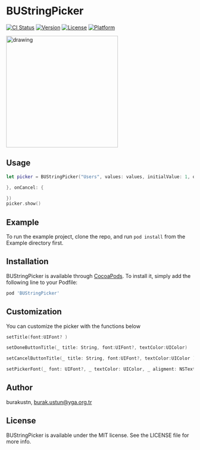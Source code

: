 # BUStringPicker

[![CI Status](https://img.shields.io/travis/burakustn/BUStringPicker.svg?style=flat)](https://travis-ci.org/burakustn/BUStringPicker)
[![Version](https://img.shields.io/cocoapods/v/BUStringPicker.svg?style=flat)](https://cocoapods.org/pods/BUStringPicker)
[![License](https://img.shields.io/cocoapods/l/BUStringPicker.svg?style=flat)](https://cocoapods.org/pods/BUStringPicker)
[![Platform](https://img.shields.io/cocoapods/p/BUStringPicker.svg?style=flat)](https://cocoapods.org/pods/BUStringPicker)


<img src="https://burakustn.com/assets/images/BUStringPicker.png" alt="drawing" width="300"/>

## Usage
```swift
let picker = BUStringPicker("Users", values: values, initialValue: 1, onSuccess: { (row, value) in

}, onCancel: {

})
picker.show()
```

## Example

To run the example project, clone the repo, and run `pod install` from the Example directory first.

## Installation

BUStringPicker is available through [CocoaPods](https://cocoapods.org). To install
it, simply add the following line to your Podfile:

```ruby
pod 'BUStringPicker'
```
## Customization

You can customize the picker with the functions below
```swift
setTitle(font:UIFont? ) 
```
```swift
setDoneButtonTitle(_ title: String, font:UIFont?, textColor:UIColor) 
```
```swift
setCancelButtonTitle(_ title: String, font:UIFont?, textColor:UIColor ) 
```
```swift
setPickerFont(_ font: UIFont?, _ textColor: UIColor, _ aligment: NSTextAlignment) 
```

## Author

burakustn, burak.ustun@yga.org.tr

## License

BUStringPicker is available under the MIT license. See the LICENSE file for more info.
